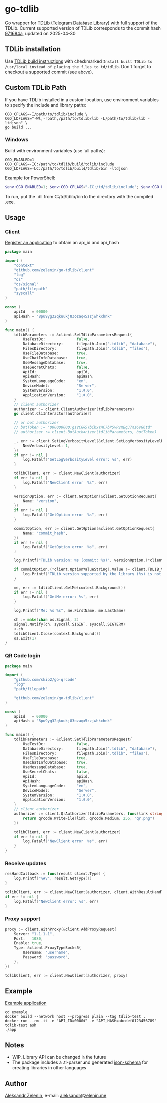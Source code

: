 # go-tdlib

Go wrapper for [TDLib (Telegram Database Library)](https://github.com/tdlib/td) with full support of the TDLib.
Current supported version of TDLib corresponds to the commit hash [971684a](https://github.com/tdlib/td/commit/971684a3dcc7bdf99eec024e1c4f57ae729d6d53), updated on 2025-04-30

## TDLib installation

Use [TDLib build instructions](https://tdlib.github.io/td/build.html) with checkmarked `Install built TDLib to /usr/local instead of placing the files to td/tdlib`. Don't forget to checkout a supported commit (see above).

## Custom TDLib Path

If you have TDLib installed in a custom location, use environment variables to specify the include and library paths:

```shell
CGO_CFLAGS=-I/path/to/tdlib/include \
CGO_LDFLAGS="-Wl,-rpath,/path/to/tdlib/lib -L/path/to/tdlib/lib -ltdjson" \
go build ...
```

### Windows

Build with environment variables (use full paths):

```
CGO_ENABLED=1
CGO_CFLAGS=-IC:/path/to/tdlib/build/tdlib/include
CGO_LDFLAGS=-LC:/path/to/tdlib/build/tdlib/bin -ltdjson
```

Example for PowerShell:

```powershell
$env:CGO_ENABLED=1; $env:CGO_CFLAGS="-IC:/td/tdlib/include"; $env:CGO_LDFLAGS="-LC:/td/tdlib/bin -ltdjson"; go build -trimpath -ldflags="-s -w" -o demo.exe .\cmd\demo.go
```
To run, put the .dll from C:/td/tdlib/bin to the directory with the compiled .exe.

## Usage

### Client

[Register an application](https://my.telegram.org/apps) to obtain an api_id and api_hash 

```go
package main

import (
	"context"
	"github.com/zelenin/go-tdlib/client"
	"log"
	"os"
	"os/signal"
	"path/filepath"
	"syscall"
)

const (
	apiId   = 00000
	apiHash = "8pu9yg32qkuukj83ozaqo5zzjwhkxhnk"
)

func main() {
	tdlibParameters := &client.SetTdlibParametersRequest{
		UseTestDc:              false,
		DatabaseDirectory:      filepath.Join(".tdlib", "database"),
		FilesDirectory:         filepath.Join(".tdlib", "files"),
		UseFileDatabase:        true,
		UseChatInfoDatabase:    true,
		UseMessageDatabase:     true,
		UseSecretChats:         false,
		ApiId:                  apiId,
		ApiHash:                apiHash,
		SystemLanguageCode:     "en",
		DeviceModel:            "Server",
		SystemVersion:          "1.0.0",
		ApplicationVersion:     "1.0.0",
	}
    // client authorizer
    authorizer := client.ClientAuthorizer(tdlibParameters)
    go client.CliInteractor(authorizer)

    // or bot authorizer
    // botToken := "000000000:gsVCGG5YbikxYHC7bP5vRvmBqJ7Xz6vG6td"
    // authorizer := client.BotAuthorizer(tdlibParameters, botToken)

	_, err := client.SetLogVerbosityLevel(&client.SetLogVerbosityLevelRequest{
		NewVerbosityLevel: 1,
	})
	if err != nil {
		log.Fatalf("SetLogVerbosityLevel error: %s", err)
	}

	tdlibClient, err := client.NewClient(authorizer)
	if err != nil {
		log.Fatalf("NewClient error: %s", err)
	}

	versionOption, err := client.GetOption(&client.GetOptionRequest{
		Name: "version",
	})
	if err != nil {
		log.Fatalf("GetOption error: %s", err)
	}

	commitOption, err := client.GetOption(&client.GetOptionRequest{
		Name: "commit_hash",
	})
	if err != nil {
		log.Fatalf("GetOption error: %s", err)
	}

	log.Printf("TDLib version: %s (commit: %s)", versionOption.(*client.OptionValueString).Value, commitOption.(*client.OptionValueString).Value)

	if commitOption.(*client.OptionValueString).Value != client.TDLIB_VERSION {
		log.Printf("TDLib version supported by the library (%s) is not the same as TDLib version (%s)", client.TDLIB_VERSION, commitOption.(*client.OptionValueString).Value)
	}

	me, err := tdlibClient.GetMe(context.Background())
	if err != nil {
		log.Fatalf("GetMe error: %s", err)
	}

	log.Printf("Me: %s %s", me.FirstName, me.LastName)

	ch := make(chan os.Signal, 2)
	signal.Notify(ch, syscall.SIGINT, syscall.SIGTERM)
	<-ch
	tdlibClient.Close(context.Background())
	os.Exit(1)
}

```

### QR Code login

```go
package main

import (
	"github.com/skip2/go-qrcode"
	"log"
	"path/filepath"

	"github.com/zelenin/go-tdlib/client"
)

const (
	apiId   = 00000
	apiHash = "8pu9yg32qkuukj83ozaqo5zzjwhkxhnk"
)

func main() {
	tdlibParameters := &client.SetTdlibParametersRequest{
		UseTestDc:              false,
		DatabaseDirectory:      filepath.Join(".tdlib", "database"),
		FilesDirectory:         filepath.Join(".tdlib", "files"),
		UseFileDatabase:        true,
		UseChatInfoDatabase:    true,
		UseMessageDatabase:     true,
		UseSecretChats:         false,
		ApiId:                  apiId,
		ApiHash:                apiHash,
		SystemLanguageCode:     "en",
		DeviceModel:            "Server",
		SystemVersion:          "1.0.0",
		ApplicationVersion:     "1.0.0",
	}
	// client authorizer
	authorizer := client.QrAuthorizer(tdlibParameters, func(link string) error {
		return qrcode.WriteFile(link, qrcode.Medium, 256, "qr.png")
	})

	tdlibClient, err := client.NewClient(authorizer)
	if err != nil {
		log.Fatalf("NewClient error: %s", err)
	}
}

````

### Receive updates

```go
resHandCallback := func(result client.Type) {
    log.Printf("%#v", result.GetType())
}

tdlibClient, err := client.NewClient(authorizer, client.WithResultHandler(client.NewCallbackResultHandler(resHandCallback)))
if err != nil {
    log.Fatalf("NewClient error: %s", err)
}
```

### Proxy support

```go
proxy := client.WithProxy(&client.AddProxyRequest{
    Server: "1.1.1.1",
    Port:   1080,
    Enable: true,
    Type: &client.ProxyTypeSocks5{
        Username: "username",
        Password: "password",
    },
})

tdlibClient, err := client.NewClient(authorizer, proxy)

```

## Example

[Example application](https://github.com/zelenin/go-tdlib/tree/master/example)

```
cd example
docker build --network host --progress plain --tag tdlib-test .
docker run --rm -it -e "API_ID=00000" -e "API_HASH=abcdef0123456789" tdlib-test ash
./app
```

## Notes

* WIP. Library API can be changed in the future
* The package includes a .tl-parser and generated [json-schema](https://github.com/zelenin/go-tdlib/tree/master/data) for creating libraries in other languages

## Author

[Aleksandr Zelenin](https://github.com/zelenin/), e-mail: [aleksandr@zelenin.me](mailto:aleksandr@zelenin.me)
